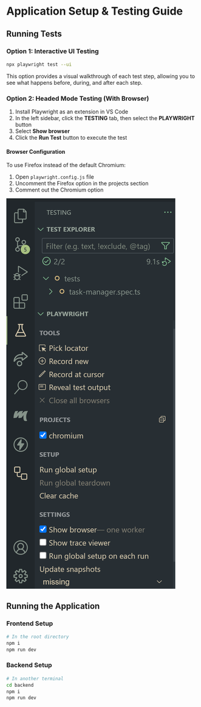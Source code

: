 # Application Setup & Testing Guide

## Running Tests

### Option 1: Interactive UI Testing

```bash
npx playwright test --ui
```

This option provides a visual walkthrough of each test step, allowing you to see what happens before, during, and after each step.

### Option 2: Headed Mode Testing (With Browser)

1. Install Playwright as an extension in VS Code
2. In the left sidebar, click the **TESTING** tab, then select the **PLAYWRIGHT** button
3. Select **Show browser**
4. Click the **Run Test** button to execute the test

#### Browser Configuration

To use Firefox instead of the default Chromium:

1. Open `playwright.config.js` file
2. Uncomment the Firefox option in the projects section
3. Comment out the Chromium option

![Example Setup](<Screenshot 2025-05-13 132604.png>)

## Running the Application

### Frontend Setup

```bash
# In the root directory
npm i
npm run dev
```

### Backend Setup

```bash
# In another terminal
cd backend
npm i
npm run dev
```
